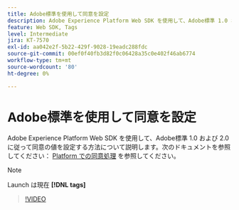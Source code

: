 ```yaml
---
title: Adobe標準を使用して同意を設定
description: Adobe Experience Platform Web SDK を使用して、Adobe標準 1.0 および 2.0 に従って同意の値を設定する方法について説明します。
feature: Web SDK, Tags
level: Intermediate
jira: KT-7570
exl-id: aa042e2f-5b22-429f-9028-19eadc288fdc
source-git-commit: 00ef0f40fb3d82f0c06428a35c0e402f46ab6774
workflow-type: tm+mt
source-wordcount: '80'
ht-degree: 0%

---
```


# Adobe標準を使用して同意を設定

Adobe Experience Platform Web SDK を使用して、Adobe標準 1.0 および 2.0 に従って同意の値を設定する方法について説明します。次のドキュメントを参照してください： [Platform での同意処理](https://experienceleague.adobe.com/docs/experience-platform/landing/governance-privacy-security/consent/iab/overview.html) を参照してください。

>[!NOTE]
>
> Launch は現在 **[!DNL tags]**

>[!VIDEO](https://video.tv.adobe.com/v/332694/?learn=on)
